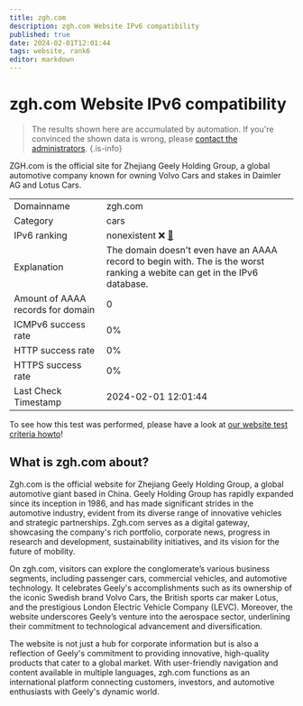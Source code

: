 ```yaml
---
title: zgh.com
description: zgh.com Website IPv6 compatibility
published: true
date: 2024-02-01T12:01:44
tags: website, rank6
editor: markdown
---
```


# zgh.com Website IPv6 compatibility

> The results shown here are accumulated by automation. If you're convinced the shown data is wrong, please [contact the administrators](/howto/chat). 
{.is-info}

ZGH.com is the official site for Zhejiang Geely Holding Group, a global automotive company known for owning Volvo Cars and stakes in Daimler AG and Lotus Cars.


|   |   |
| - | - |
| Domainname | zgh.com
| Category | cars |
| IPv6 ranking | nonexistent :x: [🔗](/howto/ranking) |
| Explanation | The domain doesn't even have an AAAA record to begin with. The is the worst ranking a webite can get in the IPv6 database. |
| Amount of AAAA records for domain | 0 |
| ICMPv6 success rate | 0%|
| HTTP success rate | 0% |
| HTTPS success rate | 0% |
| Last Check Timestamp | 2024-02-01 12:01:44 |

To see how this test was performed, please have a look at [our website test criteria howto](/howto/testcriteria/website)!


## What is zgh.com about?
Zgh.com is the official website for Zhejiang Geely Holding Group, a global automotive giant based in China. Geely Holding Group has rapidly expanded since its inception in 1986, and has made significant strides in the automotive industry, evident from its diverse range of innovative vehicles and strategic partnerships. Zgh.com serves as a digital gateway, showcasing the company's rich portfolio, corporate news, progress in research and development, sustainability initiatives, and its vision for the future of mobility.

On zgh.com, visitors can explore the conglomerate’s various business segments, including passenger cars, commercial vehicles, and automotive technology. It celebrates Geely's accomplishments such as its ownership of the iconic Swedish brand Volvo Cars, the British sports car maker Lotus, and the prestigious London Electric Vehicle Company (LEVC). Moreover, the website underscores Geely’s venture into the aerospace sector, underlining their commitment to technological advancement and diversification.

The website is not just a hub for corporate information but is also a reflection of Geely's commitment to providing innovative, high-quality products that cater to a global market. With user-friendly navigation and content available in multiple languages, zgh.com functions as an international platform connecting customers, investors, and automotive enthusiasts with Geely's dynamic world.


